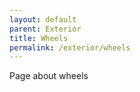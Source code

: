 ```yaml
---
layout: default
parent: Exterior
title: Wheels
permalink: /exterior/wheels
---
```


Page about wheels